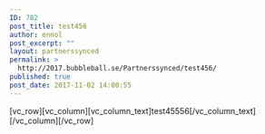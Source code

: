 ```yaml
---
ID: 782
post_title: test456
author: ennol
post_excerpt: ""
layout: partnerssynced
permalink: >
  http://2017.bubbleball.se/Partnerssynced/test456/
published: true
post_date: 2017-11-02 14:00:55
---
```

[vc_row][vc_column][vc_column_text]test45556[/vc_column_text][/vc_column][/vc_row]
